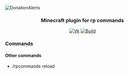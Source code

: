 
<img src="https://sun1-85.userapi.com/dTKEIVOQuzKF8XfiMt1tn5QZZIWhKKILRNkAQw/RQkUPRn_piA.jpg" alt="DonationAlerts" align="center">

<div align="center">
  <h3>Minecraft plugin for rp commands</h3>
  
  [![Vk](https://img.shields.io/badge/vk-DeelTer-9cf)](https://vk.com/DeelTer/)
  [![Build](https://img.shields.io/badge/builds-check%20it-green)](https://github.com/DeelTer/RPcommands/releases)
  
</div>

### Commands
#### Other commands
* /rpcommands reload
